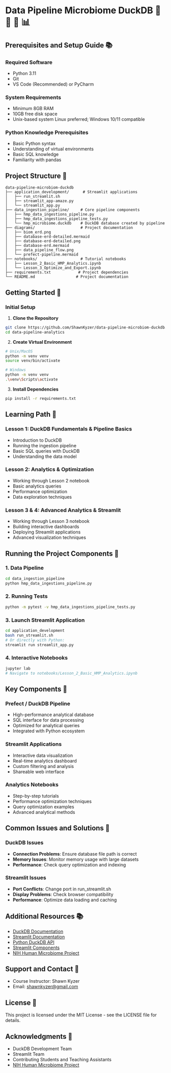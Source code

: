 # Data Pipeline Microbiome DuckDB 🦠 🔬 🦆 📊

## Prerequisites and Setup Guide 📚

### Required Software
- Python 3.11
- Git
- VS Code (Recommended) or PyCharm

### System Requirements
- Minimum 8GB RAM
- 10GB free disk space
- Unix-based system Linux preferred; Windows 10/11 compatible

### Python Knowledge Prerequisites
- Basic Python syntax
- Understanding of virtual environments
- Basic SQL knowledge
- Familiarity with pandas

## Project Structure 📁

```
data-pipeline-microbiom-duckdb
├── application_development/      # Streamlit applications
│   ├── run_streamlit.sh
│   ├── streamlit_app-amaze.py
│   └── streamlit_app.py
├── data_ingestion_pipeline/     # Core pipeline components
│   ├── hmp_data_ingestions_pipeline.py
│   ├── hmp_data_ingestions_pipeline_tests.py
│   └── hmp_microbiome.duckdb    # DuckDB database created by pipeline
├── diagrams/                    # Project documentation
│   ├── biom_erd.png
│   ├── database-erd-detailed.mermaid
│   ├── database-erd-detailed.png
│   ├── database-erd.mermaid
│   ├── data_pipeline_flow.png
│   └── prefect-pipeline.mermaid
├── notebooks/                   # Tutorial notebooks
│   ├── Lesson_2_Basic_HMP_Analytics.ipynb
│   └── Lesson_3_Optimize_and_Export.ipynb
├── requirements.txt            # Project dependencies
└── README.md                  # Project documentation
```

## Getting Started 🚀

### Initial Setup

1. **Clone the Repository**
```bash
git clone https://github.com/ShawnKyzer/data-pipeline-microbiom-duckdb.git
cd data-pipeline-analytics
```

2. **Create Virtual Environment**
```bash
# Unix/MacOS
python -m venv venv
source venv/bin/activate

# Windows
python -m venv venv
.\venv\Scripts\activate
```

3. **Install Dependencies**
```bash
pip install -r requirements.txt
```

## Learning Path 📘

### Lesson 1: DuckDB Fundamentals & Pipeline Basics
- Introduction to DuckDB
- Running the ingestion pipeline
- Basic SQL queries with DuckDB
- Understanding the data model

### Lesson 2: Analytics & Optimization
- Working through Lesson 2 notebook
- Basic analytics queries
- Performance optimization
- Data exploration techniques

### Lesson 3 & 4: Advanced Analytics & Streamlit
- Working through Lesson 3 notebook
- Building interactive dashboards
- Deploying Streamlit applications
- Advanced visualization techniques

## Running the Project Components 🔧

### 1. Data Pipeline
```bash
cd data_ingestion_pipeline
python hmp_data_ingestions_pipeline.py
```

### 2. Running Tests
```bash
python -m pytest -v hmp_data_ingestions_pipeline_tests.py
```

### 3. Launch Streamlit Application
```bash
cd application_development
bash run_streamlit.sh
# Or directly with Python:
streamlit run streamlit_app.py
```

### 4. Interactive Notebooks
```bash
jupyter lab
# Navigate to notebooks/Lesson_2_Basic_HMP_Analytics.ipynb
```

## Key Components 🔑

### Prefect / DuckDB Pipeline
- High-performance analytical database
- SQL interface for data processing
- Optimized for analytical queries
- Integrated with Python ecosystem

### Streamlit Applications
- Interactive data visualization
- Real-time analytics dashboard
- Custom filtering and analysis
- Shareable web interface

### Analytics Notebooks
- Step-by-step tutorials
- Performance optimization techniques
- Query optimization examples
- Advanced analytical methods


## Common Issues and Solutions 🔧

### DuckDB Issues
- **Connection Problems**: Ensure database file path is correct
- **Memory Issues**: Monitor memory usage with large datasets
- **Performance**: Check query optimization and indexing

### Streamlit Issues
- **Port Conflicts**: Change port in run_streamlit.sh
- **Display Problems**: Check browser compatibility
- **Performance**: Optimize data loading and caching

## Additional Resources 📚

- [DuckDB Documentation](https://duckdb.org/docs/)
- [Streamlit Documentation](https://docs.streamlit.io)
- [Python DuckDB API](https://duckdb.org/docs/api/python/overview)
- [Streamlit Components](https://streamlit.io/components)
- [NIH Human Microbiome Project](https://hmpdacc.org/)


## Support and Contact 📧

- Course Instructor: Shawn Kyzer
- Email: shawnkyzer@gmail.com

## License 📄

This project is licensed under the MIT License - see the LICENSE file for details.

## Acknowledgments 🙏

- DuckDB Development Team
- Streamlit Team
- Contributing Students and Teaching Assistants
- [NIH Human Microbiome Project](https://en.wikipedia.org/wiki/Human_Microbiome_Project)

